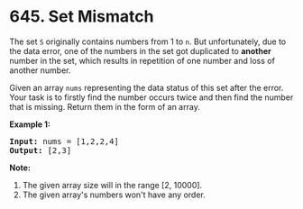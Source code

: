 <h1>645. Set Mismatch</h1>
<div><p>
The set <code>S</code> originally contains numbers from 1 to <code>n</code>. But unfortunately, due to the data error, one of the numbers in the set got duplicated to <b>another</b> number in the set, which results in repetition of one number and loss of another number. 
</p>

<p>
Given an array <code>nums</code> representing the data status of this set after the error. Your task is to firstly find the number occurs twice and then find the number that is missing. Return them in the form of an array.
</p>


<p><b>Example 1:</b><br>
</p><pre><b>Input:</b> nums = [1,2,2,4]
<b>Output:</b> [2,3]
</pre>
<p></p>

<p><b>Note:</b><br>
</p><ol>
<li>The given array size will in the range [2, 10000].</li>
<li>The given array's numbers won't have any order.</li>
</ol>
<p></p></div>
